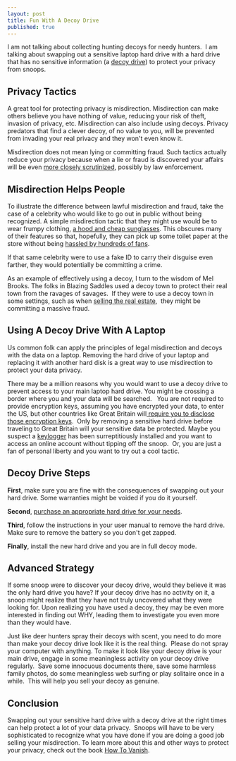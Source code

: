 ```yaml
---
layout: post
title: Fun With A Decoy Drive
published: true
---
```

<p>I am not talking about collecting hunting decoys for needy hunters.  I am talking about swapping out a sensitive laptop hard drive with a hard drive that has no sensitive information (a <a href="http://www.howtovanish.com/2012/01/fun-with-a-decoy-drive/" target="_blank">decoy drive</a>) to protect your privacy from snoops.</p>
<h2>Privacy Tactics</h2>
<p>A great tool for protecting privacy is misdirection. Misdirection can make others believe you have nothing of value, reducing your risk of theft, invasion of privacy, etc. Misdirection can also include using decoys. Privacy predators that find a clever decoy, of no value to you, will be prevented from invading your real privacy and they won't even know it.</p>
<p>Misdirection does not mean lying or committing fraud. Such tactics actually reduce your privacy because when a lie or fraud is discovered your affairs will be even <a href="http://www.pinow.com/investigations/fraud-investigations" target="_blank">more closely scrutinized</a>, possibly by law enforcement.</p>
<h2>Misdirection Helps People</h2>
<p>To illustrate the difference between lawful misdirection and fraud, take the case of a celebrity who would like to go out in public without being recognized. A simple misdirection tactic that they might use would be to wear frumpy clothing, <a href="http://www.howtovanish.com/2010/01/avoid-nosy-surveillance-cameras/" target="_blank">a hood and cheap sunglasses</a>. This obscures many of their features so that, hopefully, they can pick up some toilet paper at the store without being <a href="http://www.howtovanish.com/2010/01/bank-privacy-a-fundamental-right/" target="_blank">hassled by hundreds of fans</a>.</p>
<p>If that same celebrity were to use a fake ID to carry their disguise even farther, they would potentially be committing a crime.</p>
<p>As an example of effectively using a decoy, I turn to the wisdom of Mel Brooks. The folks in Blazing Saddles used a decoy town to protect their real town from the ravages of savages.  If they were to use a decoy town in some settings, such as when <a href="http://en.wikipedia.org/wiki/Extraterrestrial_real_estate" target="_blank">selling the real estate</a>,  they might be committing a massive fraud.</p>
<h2>Using A Decoy Drive With A Laptop</h2>
<p>Us common folk can apply the principles of legal misdirection and decoys with the data on a laptop. Removing the hard drive of your laptop and replacing it with another hard disk is a great way to use misdirection to protect your data privacy.</p>
<p>There may be a million reasons why you would want to use a decoy drive to prevent access to your main laptop hard drive. You might be crossing a border where you and your data will be searched.   You are not required to provide encryption keys, assuming you have encrypted your data, to enter the US, but other countries like Great Britain will<a href="http://en.wikipedia.org/wiki/Key_disclosure_law" target="_blank"> require you to disclose those encryption keys</a>.  Only by removing a sensitive hard drive before traveling to Great Britain will your sensitive data be protected. Maybe you suspect a <a href="http://en.wikipedia.org/wiki/Keystroke_logging" target="_blank">keylogger</a> has been surreptitiously installed and you want to access an online account without tipping off the snoop.  Or, you are just a fan of personal liberty and you want to try out a cool tactic.</p>
<h2>Decoy Drive Steps</h2>
<p><strong>First</strong>, make sure you are fine with the consequences of swapping out your hard drive. Some warranties might be voided if you do it yourself.</p>
<p><strong>Second</strong>, <a href="http://www.howtovanish.com/HardDrive">purchase an appropriate hard drive for your needs</a>.</p>
<p><strong>Third</strong>, follow the instructions in your user manual to remove the hard drive. Make sure to remove the battery so you don't get zapped.</p>
<p><strong>Finally</strong>, install the new hard drive and you are in full decoy mode.</p>
<h2>Advanced Strategy</h2>
<p>If some snoop were to discover your decoy drive, would they believe it was the only hard drive you have? If your decoy drive has no activity on it, a snoop might realize that they have not truly uncovered what they were looking for. Upon realizing you have used a decoy, they may be even more interested in finding out WHY, leading them to investigate you even more than they would have.</p>
<p>Just like deer hunters spray their decoys with scent, you need to do more than make your decoy drive look like it is the real thing.  Please do not spray your computer with anything. To make it look like your decoy drive is your main drive, engage in some meaningless activity on your decoy drive regularly.  Save some innocuous documents there, save some harmless family photos, do some meaningless web surfing or play solitaire once in a while.  This will help you sell your decoy as genuine.</p>
<h2>Conclusion</h2>
<p>Swapping out your sensitive hard drive with a decoy drive at the right times can help protect a lot of your data privacy.  Snoops will have to be very sophisticated to recognize what you have done if you are doing a good job selling your misdirection. To learn more about this and other ways to protect your privacy, check out the book <a href="http://www.howtovanish.com/products/how-to-vanish-book/" target="_blank">How To Vanish</a>.</p>
